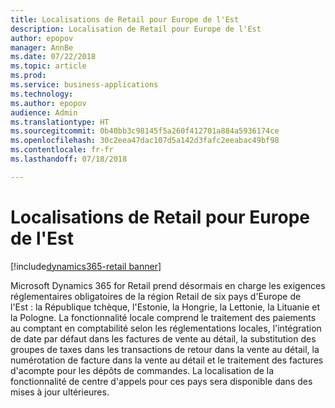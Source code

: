 ```yaml
---
title: Localisations de Retail pour Europe de l'Est
description: Localisation de Retail pour Europe de l'Est
author: epopov
manager: AnnBe
ms.date: 07/22/2018
ms.topic: article
ms.prod: 
ms.service: business-applications
ms.technology: 
ms.author: epopov
audience: Admin
ms.translationtype: HT
ms.sourcegitcommit: 0b40bb3c98145f5a260f412701a884a5936174ce
ms.openlocfilehash: 30c2eea47dac107d5a142d3fafc2eeabac49bf98
ms.contentlocale: fr-fr
ms.lasthandoff: 07/18/2018

---
```

#  <a name="retail-localizations-for-eastern-europe"></a>Localisations de Retail pour Europe de l'Est

[!include[dynamics365-retail banner](../includes/dynamics365-retail.md)]




Microsoft Dynamics 365 for Retail prend désormais en charge les exigences réglementaires obligatoires de la région Retail de six pays d'Europe de l'Est : la République tchèque, l'Estonie, la Hongrie, la Lettonie, la Lituanie et la Pologne. La fonctionnalité locale comprend le traitement des paiements au comptant en comptabilité selon les réglementations locales, l'intégration de date par défaut dans les factures de vente au détail, la substitution des groupes de taxes dans les transactions de retour dans la vente au détail, la numérotation de facture dans la vente au détail et le traitement des factures d'acompte pour les dépôts de commandes. La localisation de la fonctionnalité de centre d'appels pour ces pays sera disponible dans des mises à jour ultérieures. 


